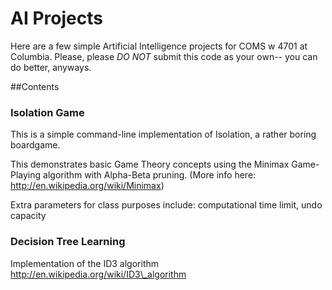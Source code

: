 AI Projects
===========

Here are a few simple Artificial Intelligence projects for COMS w 4701 at Columbia.
Please, please *DO NOT* submit this code as your own-- you can do better, anyways.

##Contents


### Isolation Game

This is a simple command-line implementation of Isolation, a rather boring boardgame.

This demonstrates basic Game Theory concepts using the Minimax Game-Playing algorithm with Alpha-Beta pruning. (More info here: http://en.wikipedia.org/wiki/Minimax)

Extra parameters for class purposes include: computational time limit, undo capacity

### Decision Tree Learning

Implementation of the ID3 algorithm http://en.wikipedia.org/wiki/ID3\_algorithm

